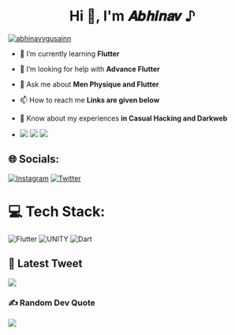 <h1 align="center">Hi 👋, I'm 𝑨𝒃𝒉𝒊𝒏𝒂𝒗 ♪</h1>
<p align="left"> <a href="https://twitter.com/abhinavvgusainn" target="blank"><img src="https://img.shields.io/twitter/follow/abhinavvgusainn?logo=twitter&style=for-the-badge" alt="abhinavvgusainn" /></a> </p>

- 🌱 I’m currently learning **Flutter**

- 🤝 I’m looking for help with **Advance Flutter**

- 💬 Ask me about **Men Physique and Flutter**

- 📫 How to reach me **Links are given below**

- 📄 Know about my experiences **in Casual Hacking and Darkweb**
- ![](http://github-profile-summary-cards.vercel.app/api/cards/stats?username=abhinavvgusainn&theme=react)
![](http://github-profile-summary-cards.vercel.app/api/cards/productive-time?username=abhinavvgusainn&theme=react&utcOffset=8)
![](http://github-profile-summary-cards.vercel.app/api/cards/profile-details?username=abhinavvgusainn&theme=react)


## 🌐 Socials:
[![Instagram](https://img.shields.io/badge/Instagram-%23E4405F.svg?logo=Instagram&logoColor=white)](https://instagram.com/abhinavvgusainn) [![Twitter](https://img.shields.io/badge/Twitter-%231DA1F2.svg?logo=Twitter&logoColor=white)](https://twitter.com/abhinavvgusainn) 

# 💻 Tech Stack:
![Flutter](https://img.shields.io/badge/Flutter-%2302569B.svg?style=for-the-badge&logo=Flutter&logoColor=white) ![UNITY](https://img.shields.io/badge/Unity-%2320232a.svg?style=for-the-badge&logo=unity&logoColor=white) ![Dart](https://img.shields.io/badge/dart-%230175C2.svg?style=for-the-badge&logo=dart&logoColor=white)
## 👻 Latest Tweet
[![](https://gtce.itsvg.in/api?username=abhinavvgusainn)](https://github.com/VishwaGauravIn/github-twitter-card-embed)

### ✍️ Random Dev Quote
![](https://quotes-github-readme.vercel.app/api?type=horizontal&theme=radical)


